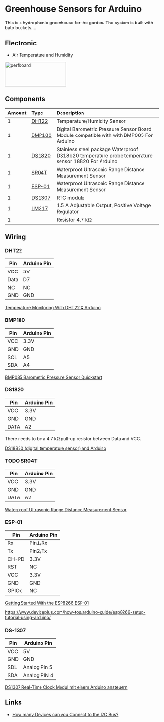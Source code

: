 # Greenhouse Sensors for Arduino

This is a hydrophonic greenhouse for the garden. The system is built with bato buckets....


## Electronic

* Air Temperature and Humidity

[<img src="https://spielhuus.github.io/greenhouse/perfboard.png" alt="perfboard" width="200" height="80">](https://spielhuus.github.io/greenhouse/perfboard.png)

## Components 

|Amount        | Type           | Description  |
|:------------- |:-------------|:-----|
| 1 | [DHT22](https://www.sparkfun.com/datasheets/Sensors/Temperature/DHT22.pdf)|Temperature/Humidity Sensor|
| 1 | [BMP180](https://ae-bst.resource.bosch.com/media/_tech/media/datasheets/BST-BMP180-DS000-12.pdf)|Digital Barometric Pressure Sensor Board Module compatible with with BMP085 For Arduino|
|1 | [DS1820](https://datasheets.maximintegrated.com/en/ds/DS18S20.pdf)|Stainless steel package Waterproof DS18b20 temperature probe temperature sensor 18B20 For Arduino|
|1 |[SR04T](https://www.jahankitshop.com/getattach.aspx?id=4635&Type=Product)|Waterproof Ultrasonic Range Distance Measurement Sensor| |
|1 |[ESP-01](http://www.microchip.ua/wireless/esp01.pdf)|Waterproof Ultrasonic Range Distance Measurement Sensor
|1 |[DS1307](https://www.sparkfun.com/datasheets/Components/DS1307.pdf)|RTC module|
|1 |[LM317](https://datasheet.octopart.com/LM317TG-ON-Semiconductor-datasheet-613672.pdf)|1.5 A Adjustable Output, Positive Voltage Regulator|
|1 | | Resistor 4.7 kΩ |

## Wiring

### DHT22

| Pin| 	Arduino Pin|
|----|-------------|
|VCC| 	5V|
|Data| 	D7|
|NC| 	NC|
|GND| 	GND|

[Temperature Monitoring With DHT22 & Arduino](https://create.arduino.cc/projecthub/attari/temperature-monitoring-with-dht22-arduino-15b013)

### BMP180

| Pin| 	Arduino Pin|
|----|-------------|
|VCC| 	3.3V|
|GND| 	GND|
|SCL| 	A5|
|SDA| 	A4|

[BMP085 Barometric Pressure Sensor Quickstart](https://www.sparkfun.com/tutorials/253)

### DS1820

| Pin| 	Arduino Pin|
|----|-------------|
|VCC| 	3.3V|
|GND| 	GND|
|DATA| 	A2|

There needs to be a 4.7 kΩ pull-up resistor between Data and VCC.

[DS18B20 (digital temperature sensor) and Arduino](https://create.arduino.cc/projecthub/TheGadgetBoy/ds18b20-digital-temperature-sensor-and-arduino-9cc806)

### TODO SR04T

| Pin| 	Arduino Pin|
|----|-------------|
|VCC| 	3.3V|
|GND| 	GND|
|DATA| 	A2|

[Waterproof Ultrasonic Range Distance Measurement Sensor](http://qqtrading.com.my/waterproof-ultrasonic-range-distance-measurement-sensor-sr04t)

### ESP-01

| Pin| 	Arduino Pin|
|----|-------------|
|Rx| 	Pin1/Rx|
|Tx| 	Pin2/Tx|
|CH-PD| 	3.3V|
|RST| NC |
|VCC| 3.3V |
|GND|GND|
|GPIOx|NC|

[Getting Started With the ESP8266 ESP-01](https://www.instructables.com/id/Getting-Started-With-the-ESP8266-ESP-01/)

https://www.deviceplus.com/how-tos/arduino-guide/esp8266-setup-tutorial-using-arduino/

### DS-1307

| Pin| 	Arduino Pin|
|----|-------------|
|VCC| 	5V|
|GND| 	GND|
|SDL| 	Analog Pin 5|
|SDA| Analog PIN 4 |

[DS1307 Real-Time Clock Modul mit einem Arduino ansteuern](https://www.frag-duino.de/index.php/maker-faq/26-ds1307-real-time-clock-modul-mit-arduino-ansteuern)


## Links

* [How many Devices can you Connect to the I2C Bus?](https://www.bluedot.space/tutorials/how-many-devices-can-you-connect-on-i2c-bus/)

